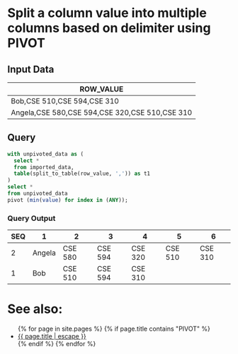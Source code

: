 # Split a column value into multiple columns based on delimiter using PIVOT

## Input Data

| ROW_VALUE                                      |
|------------------------------------------------|
| Bob,CSE 510,CSE 594,CSE 310                    |
| Angela,CSE 580,CSE 594,CSE 320,CSE 510,CSE 310 |



## Query

```sql
with unpivoted_data as (
  select *
  from imported_data,
  table(split_to_table(row_value, ',')) as t1
)
select *
from unpivoted_data
pivot (min(value) for index in (ANY));
```

### Query Output

| SEQ | 1      | 2       | 3       | 4       | 5       | 6       |
|-----|--------|---------|---------|---------|---------|---------|
| 2   | Angela | CSE 580 | CSE 594 | CSE 320 | CSE 510 | CSE 310 |
| 1   | Bob    | CSE 510 | CSE 594 | CSE 310 |         |         |



# See also:
<ul id="recent-articles">
{% for page in site.pages %}
    {% if page.title contains "PIVOT" %}
    <li>
    <a href="{{ page.url | relative_url }}">{{ page.title | escape }}</a>
    </li>
    {% endif %}
{% endfor %}
</ul>

